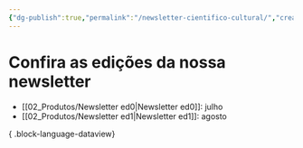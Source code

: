 ```yaml
---
{"dg-publish":true,"permalink":"/newsletter-cientifico-cultural/","created":"2023-07-31T18:08:35.566-03:00","updated":"2023-07-31T20:43:13.817-03:00"}
---
```



# Confira as edições da nossa newsletter
- [[02_Produtos/Newsletter ed0\|Newsletter ed0]]: julho
- [[02_Produtos/Newsletter ed1\|Newsletter ed1]]: agosto

{ .block-language-dataview}
